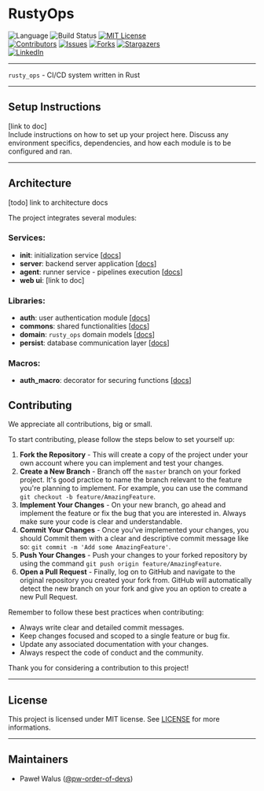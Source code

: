 # RustyOps

![Language][language]
![Build Status][build-status]
[![MIT License][license-shield]][license-url]\
[![Contributors][contributors-shield]][contributors-url]
[![Issues][issues-shield]][issues-url]
[![Forks][forks-shield]][forks-url]
[![Stargazers][stars-shield]][stars-url]\
[![LinkedIn][linkedin-shield]][linkedin-url]

---

`rusty_ops` - CI/CD system written in Rust

---

## Setup Instructions

[link to doc]\
Include instructions on how to set up your project here. Discuss any environment specifics, dependencies, and how each module is to be configured and ran.

---

## Architecture

[todo] link to architecture docs

The project integrates several modules:

### Services:
* **init**: initialization service [[docs](docs/modules/init.md)]
* **server**: backend server application [[docs](docs/modules/server.md)]
* **agent**: runner service - pipelines execution [[docs](docs/modules/agent.md)]
* **web ui**: [link to doc]

### Libraries:
* **auth**: user authentication module [[docs](docs/modules/auth.md)]
* **commons**: shared functionalities [[docs](docs/modules/commons.md)]
* **domain**: `rusty_ops` domain models [[docs](docs/modules/domain.md)]
* **persist**: database communication layer [[docs](docs/modules/persist.md)]

### Macros:
* **auth_macro**: decorator for securing functions [[docs](docs/modules/auth_macro.md)]

## Contributing

We appreciate all contributions, big or small.

To start contributing, please follow the steps below to set yourself up:

1. **Fork the Repository** - This will create a copy of the project under your own account where you can implement and test your changes.
2. **Create a New Branch** - Branch off the `master` branch on your forked project. It's good practice to name the branch relevant to the feature you're planning to implement. For example, you can use the command `git checkout -b feature/AmazingFeature`.
3. **Implement Your Changes** - On your new branch, go ahead and implement the feature or fix the bug that you are interested in. Always make sure your code is clear and understandable.
4. **Commit Your Changes** - Once you've implemented your changes, you should Commit them with a clear and descriptive commit message like so: `git commit -m 'Add some AmazingFeature'`.
5. **Push Your Changes** - Push your changes to your forked repository by using the command `git push origin feature/AmazingFeature`.
6. **Open a Pull Request** - Finally, log on to GitHub and navigate to the original repository you created your fork from. GitHub will automatically detect the new branch on your fork and give you an option to create a new Pull Request.

Remember to follow these best practices when contributing:

- Always write clear and detailed commit messages.
- Keep changes focused and scoped to a single feature or bug fix.
- Update any associated documentation with your changes.
- Always respect the code of conduct and the community.

Thank you for considering a contribution to this project!

---

## License

This project is licensed under MIT license. See [LICENSE][license-url] for more informations.

---

## Maintainers

* Paweł Walus ([@pw-order-of-devs](http://github.com/pw-order-of-devs))

<!-- links -->
[language]: https://img.shields.io/badge/language-Rust-orange?style=flat-square
[build-status]: https://img.shields.io/github/actions/workflow/status/pw-order-of-devs/rusty_ops/default.yaml?branch=master&style=flat-square
[contributors-shield]: https://img.shields.io/github/contributors/pw-order-of-devs/rusty_ops?style=flat-square
[contributors-url]: https://github.com/pw-order-of-devs/rusty_ops/graphs/contributors
[forks-shield]: https://img.shields.io/github/forks/pw-order-of-devs/rusty_ops?style=flat-square
[forks-url]: https://github.com/pw-order-of-devs/rusty_ops/network/members
[stars-shield]: https://img.shields.io/github/stars/pw-order-of-devs/rusty_ops?style=flat-square
[stars-url]: https://github.com/pw-order-of-devs/rusty_ops/stargazers
[issues-shield]: https://img.shields.io/github/issues/pw-order-of-devs/rusty_ops?style=flat-square
[issues-url]: https://github.com/pw-order-of-devs/rusty_ops/issues
[license-shield]: https://img.shields.io/github/license/pw-order-of-devs/rusty_ops?style=flat-square
[license-url]: https://github.com/pw-order-of-devs/rusty_ops/blob/master/LICENSE
[linkedin-shield]: https://img.shields.io/badge/-LinkedIn-black?logo=linkedin&colorB=555&style=flat-square
[linkedin-url]: https://www.linkedin.com/in/pawe%C5%82-walus-23121697/
